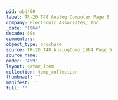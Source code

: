 ```yaml
---
pid: obj460
label: TR-20 T48 Analog Computer Page 5
company: Electronic Associates, Inc.
_date: '1964'
decade: 60s
commentary: 
object_type: brochure
source: TR-20_T48_AnalogComp_1964_Page_5
source_name: 
order: '459'
layout: qatar_item
collection: temp_collection
thumbnail: ''
manifest: ''
full: ''
---
```

